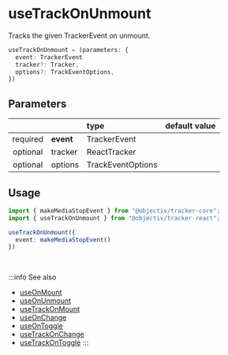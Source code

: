 # useTrackOnUnmount

Tracks the given TrackerEvent on unmount.

```ts
useTrackOnUnmount = (parameters: {
  event: TrackerEvent
  tracker?: Tracker,
  options?: TrackEventOptions,
})
```

## Parameters
|          |           | type              | default value |
|:--------:|:----------|:------------------|:--------------|
| required | **event** | TrackerEvent      |               |
| optional | tracker   | ReactTracker      |               |
| optional | options   | TrackEventOptions |               |

## Usage
```ts
import { makeMediaStopEvent } from "@objectiv/tracker-core";
import { useTrackOnUnmount } from "@objectiv/tracker-react";
```

```ts
useTrackOnUnmount({ 
  event: makeMediaStopEvent()
})
```

<br />

:::info See also
- [useOnMount](/tracking/react/api-reference/hooks/useOnMount.md)
- [useOnUnmount](/tracking/react/api-reference/hooks/useOnUnmount.md)
- [useTrackOnMount](/tracking/react/api-reference/hooks/useTrackOnMount.md)
- [useOnChange](/tracking/react/api-reference/hooks/useOnChange.md)
- [useOnToggle](/tracking/react/api-reference/hooks/useOnToggle.md)
- [useTrackOnChange](/tracking/react/api-reference/hooks/useTrackOnChange.md)
- [useTrackOnToggle](/tracking/react/api-reference/hooks/useTrackOnToggle.md)
:::

